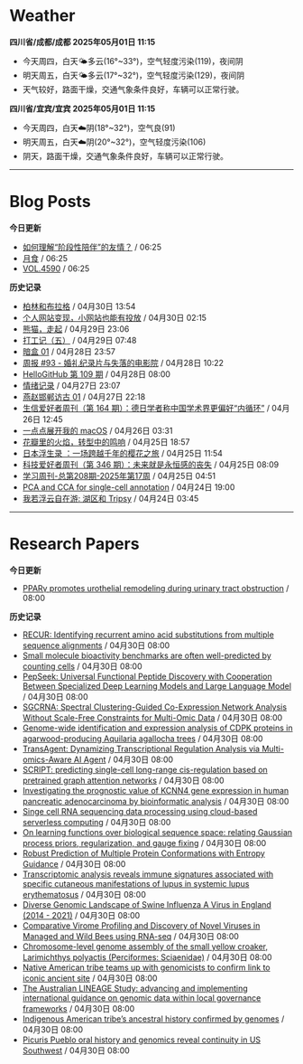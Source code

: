 # Weather
<!--qweather:start-->
**四川省/成都/成都 2025年05月01日 11:15**
- 今天周四，白天🌤️多云(16°~33°)，空气轻度污染(119)，夜间阴
- 明天周五，白天🌤️多云(17°~32°)，空气轻度污染(129)，夜间阴
- 天气较好，路面干燥，交通气象条件良好，车辆可以正常行驶。

**四川省/宜宾/宜宾 2025年05月01日 11:15**
- 今天周四，白天☁️阴(18°~32°)，空气良(91)
- 明天周五，白天☁️阴(20°~32°)，空气轻度污染(106)
- 阴天，路面干燥，交通气象条件良好，车辆可以正常行驶。
<!--qweather:end-->
---
# Blog Posts
<!--rss-blogs:start-->
**今日更新**
- [如何理解“阶段性陪伴”的友情？](http://m.wufazhuce.com/question/4351) / 06:25
- [月食](http://m.wufazhuce.com/article/6777) / 06:25
- [VOL.4590](http://m.wufazhuce.com/one/4741) / 06:25

**历史记录**
- [柏林和布拉格](https://www.skyue.com/25043013.html) / 04月30日 13:54
- [个人网站变现，小网站也能有投放](https://blog.ops-coffee.cn/r/side-hustle-personal-website-advertising-success.html) / 04月30日 02:15
- [熊猫，走起](https://www.xiangshitan.com/post/3399.html) / 04月29日 23:06
- [打工记（五）](https://yukieyun.net/roam/gravedigger-of-capitalism-05/) / 04月29日 07:48
- [暗盒 01](https://ameow.xyz/archives/film-roll-01) / 04月28日 23:57
- [周报 #93 - 婚礼纪录片与失落的电影院](https://www.pseudoyu.com/posts/weekly_review_93) / 04月28日 10:22
- [HelloGitHub 第 109 期](https://hellogithub.com/periodical/volume/109) / 04月28日 08:00
- [情绪记录](https://www.skyue.com/25042723.html) / 04月27日 23:07
- [燕赵邯郸访古 01](https://blog.pursuitus.com/yan-zhao-handan-visits-01.html) / 04月27日 22:18
- [生信爱好者周刊（第 164 期）：德日学者称中国学术界更偏好“内循环”](https://openbiox.github.io/weekly/issue-164/) / 04月26日 12:45
- [一点点展开我的 macOS](https://anotherdayu.com/2025/6733/) / 04月26日 03:31
- [花瓣里的火焰，转型中的鸣响](https://justgoidea.com/flames-in-petals-sounds-of-transformation/) / 04月25日 18:57
- [日本浮生录 ：一场跨越千年的樱花之旅](https://song.al/sakura) / 04月25日 11:54
- [科技爱好者周刊（第 346 期）：未来就是永恒感的丧失](http://www.ruanyifeng.com/blog/2025/04/weekly-issue-346.html) / 04月25日 08:09
- [学习周刊-总第208期-2025年第17周](https://wiki.eryajf.net/pages/f8507e/) / 04月25日 04:51
- [PCA and CCA for single-cell annotation](https://divingintogeneticsandgenomics.com/talk/2025-pythia-cell-anno/) / 04月24日 19:00
- [我若浮云自在游: 湖区和 Tripsy](https://anotherdayu.com/2025/6723/) / 04月24日 03:45
<!--rss-blogs:end-->
---
# Research Papers
<!--rss-papers:start-->
**今日更新**
- [PPARγ promotes urothelial remodeling during urinary tract obstruction](https://www.nature.com/articles/s12276-025-01441-0) / 08:00

**历史记录**
- [RECUR: Identifying recurrent amino acid substitutions from multiple sequence alignments](https://www.biorxiv.org/content/10.1101/2025.04.29.651261v1?rss=1) / 04月30日 08:00
- [Small molecule bioactivity benchmarks are often well-predicted by counting cells](https://www.biorxiv.org/content/10.1101/2025.04.27.650853v1?rss=1) / 04月30日 08:00
- [PepSeek: Universal Functional Peptide Discovery with Cooperation Between Specialized Deep Learning Models and Large Language Model](https://www.biorxiv.org/content/10.1101/2025.04.29.641945v1?rss=1) / 04月30日 08:00
- [SGCRNA: Spectral Clustering-Guided Co-Expression Network Analysis Without Scale-Free Constraints for Multi-Omic Data](https://www.biorxiv.org/content/10.1101/2025.04.27.650628v1?rss=1) / 04月30日 08:00
- [Genome-wide identification and expression analysis of CDPK proteins in agarwood-producing Aquilaria agallocha trees](https://www.biorxiv.org/content/10.1101/2025.04.27.650281v1?rss=1) / 04月30日 08:00
- [TransAgent: Dynamizing Transcriptional Regulation Analysis via Multi-omics-Aware AI Agent](https://www.biorxiv.org/content/10.1101/2025.04.27.650826v1?rss=1) / 04月30日 08:00
- [SCRIPT: predicting single-cell long-range cis-regulation based on pretrained graph attention networks](https://www.biorxiv.org/content/10.1101/2025.04.27.650894v1?rss=1) / 04月30日 08:00
- [Investigating the prognostic value of KCNN4 gene expression in human pancreatic adenocarcinoma by bioinformatic analysis](https://www.biorxiv.org/content/10.1101/2025.04.26.650766v1?rss=1) / 04月30日 08:00
- [Singe cell RNA sequencing data processing using cloud-based serverless computing](https://www.biorxiv.org/content/10.1101/2025.04.26.650787v1?rss=1) / 04月30日 08:00
- [On learning functions over biological sequence space: relating Gaussian process priors, regularization, and gauge fixing](https://www.biorxiv.org/content/10.1101/2025.04.26.650699v1?rss=1) / 04月30日 08:00
- [Robust Prediction of Multiple Protein Conformations with Entropy Guidance](https://www.biorxiv.org/content/10.1101/2025.04.26.650728v1?rss=1) / 04月30日 08:00
- [Transcriptomic analysis reveals immune signatures associated with specific cutaneous manifestations of lupus in systemic lupus erythematosus](https://www.biorxiv.org/content/10.1101/2025.04.27.649460v1?rss=1) / 04月30日 08:00
- [Diverse Genomic Landscape of Swine Influenza A Virus in England (2014 - 2021)](https://www.biorxiv.org/content/10.1101/2025.04.28.650978v1?rss=1) / 04月30日 08:00
- [Comparative Virome Profiling and Discovery of Novel Viruses in Managed and Wild Bees using RNA-seq](https://www.biorxiv.org/content/10.1101/2025.04.27.650873v1?rss=1) / 04月30日 08:00
- [Chromosome-level genome assembly of the small yellow croaker, Larimichthys polyactis (Perciformes: Sciaenidae)](https://www.nature.com/articles/s41597-025-05072-y) / 04月30日 08:00
- [Native American tribe teams up with genomicists to confirm link to iconic ancient site](https://www.nature.com/articles/d41586-025-01362-y) / 04月30日 08:00
- [The Australian LINEAGE Study: advancing and implementing international guidance on genomic data within local governance frameworks](https://www.nature.com/articles/s41525-025-00492-6) / 04月30日 08:00
- [Indigenous American tribe’s ancestral history confirmed by genomes](https://www.nature.com/articles/d41586-025-01304-8) / 04月30日 08:00
- [Picuris Pueblo oral history and genomics reveal continuity in US Southwest](https://www.nature.com/articles/s41586-025-08791-9) / 04月30日 08:00
<!--rss-papers:end-->
